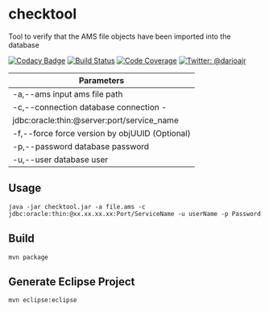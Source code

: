 # checktool
Tool to verify that the AMS file objects have been imported into the database

[![Codacy Badge](https://api.codacy.com/project/badge/Grade/7329432a75fe42daa1d6415596f7b5bd)](https://www.codacy.com/app/darioajr/checktool?utm_source=github.com&utm_medium=referral&utm_content=darioajr/checktool&utm_campaign=badger)
[![Build Status](https://travis-ci.org/darioajr/checktool.svg?branch=master)](https://travis-ci.org/darioajr/checktool)
[![Code Coverage](https://codecov.io/github/darioajr/checktool/coverage.svg)](https://codecov.io/gh/darioajr/checktool)
<a href="https://twitter.com/darioajr">
        <img src="https://img.shields.io/badge/contact-@darioajr-blue.svg?style=flat" alt="Twitter: @darioajr" />
</a>



| Parameters                                                        |
| ----------------------------------------------------------------  |
| -a,--ams <arg>          input ams file path                       |
|-c,--connection <arg>   database connection -
                         jdbc:oracle:thin:@server:port/service_name |
| -f,--force              force version by objUUID  (Optional)      |
| -p,--password <arg>     database password                         |
| -u,--user <arg>         database user                             |

 Usage
 -----
 ```
 java -jar checktool.jar -a file.ams -c jdbc:oracle:thin:@xx.xx.xx.xx:Port/ServiceName -u userName -p Password
 ```
 
 Build
 -----
 ```
 mvn package
 ```
 
 Generate Eclipse Project
 -----
 ```
 mvn eclipse:eclipse
 ```
 
